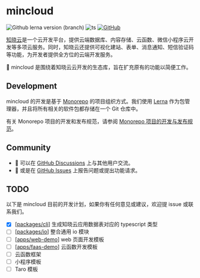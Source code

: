 # mincloud

![Github lerna version (branch)](https://img.shields.io/github/lerna-json/v/anran758/mincloud)
![ts](https://badgen.net/badge/-/TypeScript?icon=typescript&label&labelColor=blue&color=555555)
[![GitHub](https://img.shields.io/github/license/anran758/mincloud)](https://github.com/anran758/mincloud/blob/master/LICENSE)

[知晓云](https://cloud.minapp.com/)是一个云开发平台，提供云端数据库、内容存储、云函数、微信小程序云开发等多项云服务。同时，知晓云还提供可视化建站、表单、消息通知、短信验证码等功能，为开发者提供全方位的云端开发服务。

🔧 mincloud 是围绕着知晓云云开发的生态库，旨在扩充原有的功能以简便工作。

## Development

mincloud 的开发是基于 [Monorepo](https://en.wikipedia.org/wiki/Monorepo) 的项目组织方式。我们使用 [Lerna](https://lerna.js.org/) 作为包管理器，并且将所有相关的软件包都存储在一个 Git 仓库中。

有关 Monorepo 项目的开发和发布规范，请参阅 [Monorepo 项目的开发与发布规范](./docs/dev-and-deploy.md)。

## Community

- 💬 可以在 [GitHub Discussions](https://github.com/anran758/mincloud/discussions) 上与其他用户交流。
- 🚨 或是在 [GitHub Issues](https://github.com/anran758/mincloud/issues) 上报告问题或提出功能请求。

## TODO

以下是 mincloud 目前的开发计划，如果你有任何意见或建议，欢迎提 issue 或联系我们。

- [x] [[packages/cli](./packages/cli/README.md)] 生成知晓云应用数据表对应的 typescript 类型
- [ ] [[packages/io](./packages/io/README.md)] 整合通用 io 模块
- [ ] [[apps/web-demo](./apps/web-demo/README.md)] web 页面开发模板
- [ ] [[apps/faas-demo](./apps/faas-demo/README.md)] 云函数开发模板
- [ ] 云函数框架
- [ ] 小程序模板
- [ ] Taro 模板
